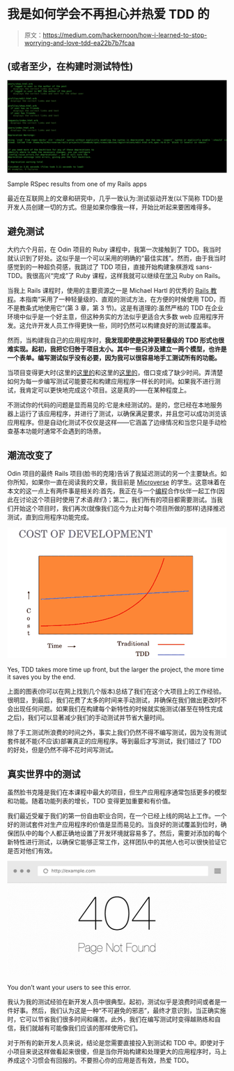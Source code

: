 # 我是如何学会不再担心并热爱 TDD 的

> 原文：<https://medium.com/hackernoon/how-i-learned-to-stop-worrying-and-love-tdd-ea22b7b7fcaa>

## (或者至少，在构建时测试特性)

![](img/96b3b4589e4aa4e274a463c046831259.png)

Sample RSpec results from one of my Rails apps

最近在互联网上的文章和研究中，几乎一致认为:测试驱动开发(以下简称 TDD)是开发人员创建一切的方式。但是如果你像我一样，开始比听起来要困难得多。

## 避免测试

大约六个月前，在 Odin 项目的 Ruby 课程中，我第一次接触到了 TDD。我当时就认识到了好处。这似乎是一个可以采用的明确的“最佳实践”。然而，由于我当时感觉到的一种超负荷感，我跳过了 TDD 项目，直接开始构建象棋游戏 sans-TDD。我很高兴“完成”了 Ruby 课程，这样我就可以继续在[学习](https://hackernoon.com/tagged/learning) Ruby on Rails。

当我上 Rails 课程时，使用的主要资源之一是 Michael Hartl 的优秀的 [Rails 教程](https://www.railstutorial.org/book)。本指南“采用了一种轻量级的、直观的测试方法，在方便的时候使用 TDD，而不是教条式地使用它”(第 3 章，第 3 节)。这是有道理的:虽然严格的 TDD 在企业环境中似乎是一个好主意，但这种务实的方法似乎更适合大多数 web 应用程序开发。这允许开发人员工作得更快一些，同时仍然可以构建良好的测试覆盖率。

然而，当构建我自己的应用程序时，**我发现即使是这种更轻量级的 TDD 形式也很难实现。起初，我把它归咎于项目太小。其中一些只涉及建立一两个模型，也许是一个表单。编写测试似乎没有必要，因为我可以很容易地手工测试所有的功能。**

当项目变得更大时(这里的[这里的](https://www.theodinproject.com/courses/ruby-on-rails/lessons/associations)和这里的[这里的](https://www.theodinproject.com/courses/ruby-on-rails/lessons/building-advanced-forms)，借口变成了缺少时间。弄清楚如何为每一步编写测试可能要花和构建应用程序一样长的时间。如果我不进行测试，我肯定可以更快地完成这个项目。这是真的——在某种程度上。

不测试你的代码的问题是显而易见的:它是未经测试的。是的，您已经在本地服务器上运行了该应用程序，并进行了测试，以确保满足要求，并且您可以成功浏览该应用程序。但是自动化测试不仅仅是这样——它涵盖了边缘情况和当您只是手动检查基本功能时通常不会遇到的场景。

## 潮流改变了

Odin 项目的最终 Rails 项目(脸书的克隆)告诉了我延迟测试的另一个主要缺点。如你所知，如果你一直在阅读我的文章，我目前是 [Microverse](https://www.microverse.org/) 的学生。这意味着在本文的这一点上有两件事是相关的:首先，我正在与一个[编程](https://hackernoon.com/tagged/programming)合作伙伴一起工作(因此在讨论这个项目时使用了术语*我们*)；第二，我们所有的项目都需要测试。当我们开始这个项目时，我们再次(就像我们迄今为止对每个项目所做的那样)选择推迟测试，直到应用程序功能完成。

![](img/5947cb9fb454924bc95d704eda920f0b.png)

Yes, TDD takes more time up front, but the larger the project, the more time it saves you by the end.

上面的图表(你可以在网上找到几个版本)总结了我们在这个大项目上的工作经验。很明显，到最后，我们花费了太多的时间来手动测试，并确保在我们做出更改时不会出现任何问题。如果我们在构建每个新特性的时候就实施测试(甚至在特性完成之后)，我们可以显著减少我们的手动测试并节省大量时间。

除了手工测试所浪费的时间之外，事实上我们仍然不得不编写测试，因为没有测试套件就不能(不应该)部署真正的应用程序。等到最后才写测试，我们错过了 TDD 的好处，但是仍然不得不花时间写测试。

## 真实世界中的测试

虽然脸书克隆是我们在本课程中最大的项目，但生产应用程序通常包括更多的模型和功能。随着功能列表的增长，TDD 变得更加重要和有价值。

我们最近受雇于我们的第一份自由职业合同，在一个已经上线的网站上工作。一个好的测试套件对生产应用程序的价值是显而易见的。当良好的测试覆盖到位时，确保团队中的每个人都正确地设置了开发环境就容易多了。然后，需要对添加的每个新特性进行测试，以确保它能够正常工作，这样团队中的其他人也可以很快验证它是否对他们有效。

![](img/4ae7d1272ce630aa977f81c0682fbe2b.png)

You don’t want your users to see this error.

我认为我的测试经验在新开发人员中很典型。起初，测试似乎是浪费时间或者是一件好事。然后，我们认为这是一种“不可避免的邪恶”，最终才意识到，当正确实施时，它可以节省我们很多时间和痛苦。此外，我们在编写测试时变得越熟练和自信，我们就越有可能像我们应该的那样使用它们。

对于所有的新开发人员来说，结论是您需要直接投入到测试和 TDD 中。即使对于小项目来说这样做看起来很傻，但是当你开始构建和处理更大的应用程序时，马上养成这个习惯会有回报的。不要担心你的应用是否有效，热爱 TDD。